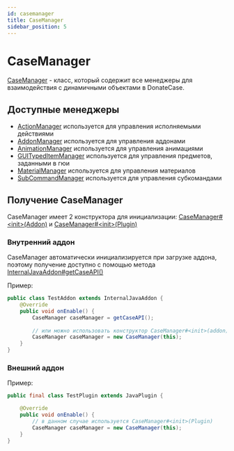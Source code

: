 ```yaml
---
id: casemanager
title: CaseManager
sidebar_position: 5
---
```


# CaseManager
[CaseManager](https://repo.jodexindustries.xyz/javadoc/releases/com/jodexindustries/donatecase/spigot/2.2.6.6/raw/com/jodexindustries/donatecase/api/CaseManager.html) -
класс, который содержит все менеджеры для взаимодействия с динамичными объектами в DonateCase.

## Доступные менеджеры
- [ActionManager](https://repo.jodexindustries.xyz/javadoc/releases/com/jodexindustries/donatecase/spigot/2.2.6.6/raw/com/jodexindustries/donatecase/api/ActionManager.html)
используется для управления исполняемыми действиями
- [AddonManager](https://repo.jodexindustries.xyz/javadoc/releases/com/jodexindustries/donatecase/spigot/2.2.6.6/raw/com/jodexindustries/donatecase/api/AddonManager.html)
используется для управления аддонами
- [AnimationManager](https://repo.jodexindustries.xyz/javadoc/releases/com/jodexindustries/donatecase/spigot/2.2.6.6/raw/com/jodexindustries/donatecase/api/AnimationManager.html)
используется для управления анимациями
- [GUITypedItemManager](https://repo.jodexindustries.xyz/javadoc/releases/com/jodexindustries/donatecase/spigot/2.2.6.6/raw/com/jodexindustries/donatecase/api/GUITypedItemManager.html)
используется для управления предметов, заданными в гюи
- [MaterialManager](https://repo.jodexindustries.xyz/javadoc/releases/com/jodexindustries/donatecase/spigot/2.2.6.6/raw/com/jodexindustries/donatecase/api/MaterialManager.html)
используется для управления материалов
- [SubCommandManager](https://repo.jodexindustries.xyz/javadoc/releases/com/jodexindustries/donatecase/spigot/2.2.6.6/raw/com/jodexindustries/donatecase/api/SubCommandManager.html)
используется для управления субкомандами

## Получение CaseManager

CaseManager имеет 2 конструктора для инициализации: [CaseManager#\<init>(Addon)](https://repo.jodexindustries.xyz/javadoc/releases/com/jodexindustries/donatecase/spigot/2.2.6.6/raw/com/jodexindustries/donatecase/api/CaseManager.html#%3Cinit%3E(com.jodexindustries.donatecase.api.addon.Addon)) и [CaseManager#\<init>(Plugin)](https://repo.jodexindustries.xyz/javadoc/releases/com/jodexindustries/donatecase/spigot/2.2.6.6/raw/com/jodexindustries/donatecase/api/CaseManager.html#%3Cinit%3E(org.bukkit.plugin.Plugin))

### Внутренний аддон
CaseManager автоматически инициализируется при загрузке аддона, поэтому получение доступно
с помощью метода [InternalJavaAddon#getCaseAPI()](https://repo.jodexindustries.xyz/javadoc/releases/com/jodexindustries/donatecase/spigot/2.2.6.6/raw/com/jodexindustries/donatecase/api/addon/internal/InternalJavaAddon.html#getCaseAPI())

Пример:
```java
public class TestAddon extends InternalJavaAddon {
    @Override
    public void onEnable() {
        CaseManager caseManager = getCaseAPI();
        
        // или можно использовать конструктор CaseManager#<init>(addon)
        CaseManager caseManager = new CaseManager(this);
    }
}
```
### Внешний аддон

Пример:
```java
public final class TestPlugin extends JavaPlugin {

    @Override
    public void onEnable() {
        // в данном случае используется CaseManager#<init>(Plugin)
        CaseManager caseManager = new CaseManager(this);
    }
}

```